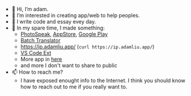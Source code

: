 - 👋 Hi, I’m adam.
- 👀 I’m interested in creating app/web to help peoples.
- 🌱 I write code and essay evey day.
- 💞️ In my spare time, I made something:
  -  [PhotoSpeak](https://photospeak.adamliu.app/), [AppStore](https://apps.apple.com/us/app/photospeak-ai-english-tool/id6742110376), [Google Play](https://play.google.com/store/apps/details?id=app.adamliu.photospeak&pli=1)
  -  [Batch Translator](https://www.batchtranslator.com/)
  -  https://ip.adamliu.app/ (`curl https://ip.adamliu.app/`)
  -  [VS Code Ext](https://marketplace.visualstudio.com/items?itemName=Orderly.Orderly)
  -  More app in [here](https://apps.apple.com/us/developer/shiyu-liu/id1655141777)
  -  and more I don't want to share to public
- 📫 How to reach me? 
  - I have exposed enought info to the Internet. I think you should know how to reach out to me if you really want to.

<!---
adam0x01/adam0x01 is a ✨ special ✨ repository because its `README.md` (this file) appears on your GitHub profile.
You can click the Preview link to take a look at your changes.
--->
